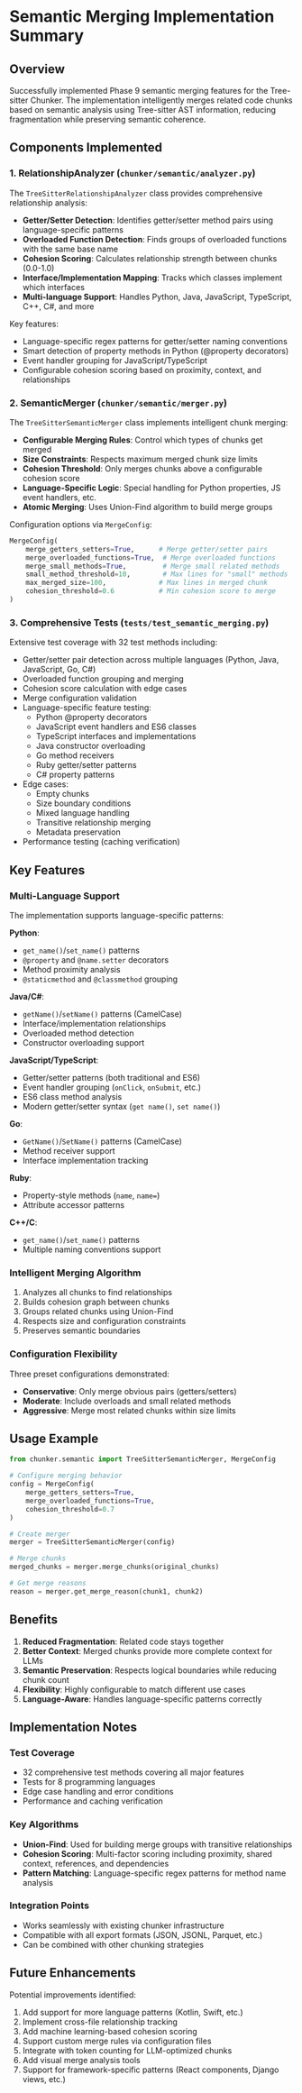 # Semantic Merging Implementation Summary

## Overview
Successfully implemented Phase 9 semantic merging features for the Tree-sitter Chunker. The implementation intelligently merges related code chunks based on semantic analysis using Tree-sitter AST information, reducing fragmentation while preserving semantic coherence.

## Components Implemented

### 1. RelationshipAnalyzer (`chunker/semantic/analyzer.py`)
The `TreeSitterRelationshipAnalyzer` class provides comprehensive relationship analysis:

- **Getter/Setter Detection**: Identifies getter/setter method pairs using language-specific patterns
- **Overloaded Function Detection**: Finds groups of overloaded functions with the same base name
- **Cohesion Scoring**: Calculates relationship strength between chunks (0.0-1.0)
- **Interface/Implementation Mapping**: Tracks which classes implement which interfaces
- **Multi-language Support**: Handles Python, Java, JavaScript, TypeScript, C++, C#, and more

Key features:
- Language-specific regex patterns for getter/setter naming conventions
- Smart detection of property methods in Python (@property decorators)
- Event handler grouping for JavaScript/TypeScript
- Configurable cohesion scoring based on proximity, context, and relationships

### 2. SemanticMerger (`chunker/semantic/merger.py`)
The `TreeSitterSemanticMerger` class implements intelligent chunk merging:

- **Configurable Merging Rules**: Control which types of chunks get merged
- **Size Constraints**: Respects maximum merged chunk size limits
- **Cohesion Threshold**: Only merges chunks above a configurable cohesion score
- **Language-Specific Logic**: Special handling for Python properties, JS event handlers, etc.
- **Atomic Merging**: Uses Union-Find algorithm to build merge groups

Configuration options via `MergeConfig`:
```python
MergeConfig(
    merge_getters_setters=True,      # Merge getter/setter pairs
    merge_overloaded_functions=True,  # Merge overloaded functions
    merge_small_methods=True,         # Merge small related methods
    small_method_threshold=10,        # Max lines for "small" methods
    max_merged_size=100,             # Max lines in merged chunk
    cohesion_threshold=0.6           # Min cohesion score to merge
)
```

### 3. Comprehensive Tests (`tests/test_semantic_merging.py`)
Extensive test coverage with 32 test methods including:
- Getter/setter pair detection across multiple languages (Python, Java, JavaScript, Go, C#)
- Overloaded function grouping and merging
- Cohesion score calculation with edge cases
- Merge configuration validation
- Language-specific feature testing:
  - Python @property decorators
  - JavaScript event handlers and ES6 classes
  - TypeScript interfaces and implementations
  - Java constructor overloading
  - Go method receivers
  - Ruby getter/setter patterns
  - C# property patterns
- Edge cases:
  - Empty chunks
  - Size boundary conditions
  - Mixed language handling
  - Transitive relationship merging
  - Metadata preservation
- Performance testing (caching verification)

## Key Features

### Multi-Language Support
The implementation supports language-specific patterns:

**Python**:
- `get_name()`/`set_name()` patterns
- `@property` and `@name.setter` decorators
- Method proximity analysis
- `@staticmethod` and `@classmethod` grouping

**Java/C#**:
- `getName()`/`setName()` patterns (CamelCase)
- Interface/implementation relationships
- Overloaded method detection
- Constructor overloading support

**JavaScript/TypeScript**:
- Getter/setter patterns (both traditional and ES6)
- Event handler grouping (`onClick`, `onSubmit`, etc.)
- ES6 class method analysis
- Modern getter/setter syntax (`get name()`, `set name()`)

**Go**:
- `GetName()`/`SetName()` patterns (CamelCase)
- Method receiver support
- Interface implementation tracking

**Ruby**:
- Property-style methods (`name`, `name=`)
- Attribute accessor patterns

**C++/C**:
- `get_name()`/`set_name()` patterns
- Multiple naming conventions support

### Intelligent Merging Algorithm
1. Analyzes all chunks to find relationships
2. Builds cohesion graph between chunks
3. Groups related chunks using Union-Find
4. Respects size and configuration constraints
5. Preserves semantic boundaries

### Configuration Flexibility
Three preset configurations demonstrated:
- **Conservative**: Only merge obvious pairs (getters/setters)
- **Moderate**: Include overloads and small related methods
- **Aggressive**: Merge most related chunks within size limits

## Usage Example

```python
from chunker.semantic import TreeSitterSemanticMerger, MergeConfig

# Configure merging behavior
config = MergeConfig(
    merge_getters_setters=True,
    merge_overloaded_functions=True,
    cohesion_threshold=0.7
)

# Create merger
merger = TreeSitterSemanticMerger(config)

# Merge chunks
merged_chunks = merger.merge_chunks(original_chunks)

# Get merge reasons
reason = merger.get_merge_reason(chunk1, chunk2)
```

## Benefits

1. **Reduced Fragmentation**: Related code stays together
2. **Better Context**: Merged chunks provide more complete context for LLMs
3. **Semantic Preservation**: Respects logical boundaries while reducing chunk count
4. **Flexibility**: Highly configurable to match different use cases
5. **Language-Aware**: Handles language-specific patterns correctly

## Implementation Notes

### Test Coverage
- 32 comprehensive test methods covering all major features
- Tests for 8 programming languages
- Edge case handling and error conditions
- Performance and caching verification

### Key Algorithms
- **Union-Find**: Used for building merge groups with transitive relationships
- **Cohesion Scoring**: Multi-factor scoring including proximity, shared context, references, and dependencies
- **Pattern Matching**: Language-specific regex patterns for method name analysis

### Integration Points
- Works seamlessly with existing chunker infrastructure
- Compatible with all export formats (JSON, JSONL, Parquet, etc.)
- Can be combined with other chunking strategies

## Future Enhancements

Potential improvements identified:
1. Add support for more language patterns (Kotlin, Swift, etc.)
2. Implement cross-file relationship tracking
3. Add machine learning-based cohesion scoring
4. Support custom merge rules via configuration files
5. Integrate with token counting for LLM-optimized chunks
6. Add visual merge analysis tools
7. Support for framework-specific patterns (React components, Django views, etc.)